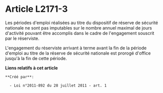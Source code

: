 # Article L2171-3

Les périodes d'emploi réalisées au titre du dispositif de réserve de sécurité nationale ne sont pas imputables sur le nombre
annuel maximal de jours d'activité pouvant être accomplis dans le cadre de l'engagement souscrit par le réserviste. 

L'engagement du réserviste arrivant à terme avant la fin de la période d'emploi au titre de la réserve de sécurité nationale
est prorogé d'office jusqu'à la fin de cette période.

**Liens relatifs à cet article**

	**Créé par**:

	  - Loi n°2011-892 du 28 juillet 2011 - art. 1

